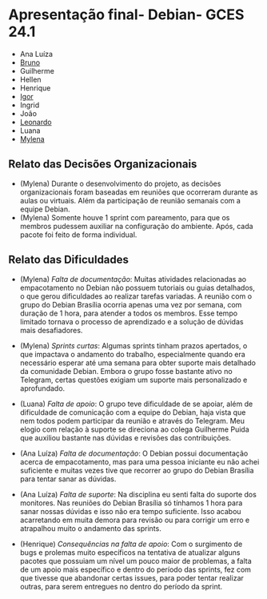 # Apresentação final- Debian- GCES 24.1


- Ana Luíza
- [Bruno](https://mylena-angelica.github.io/Debian-GCES-24.1/entrega-final/bruno5/)
- Guilherme
- Hellen
- Henrique
- [Igor](https://mylena-angelica.github.io/Debian-GCES-24.1/entrega-final/igor5/)
- Ingrid
- João
- [Leonardo](https://mylena-angelica.github.io/Debian-GCES-24.1/entrega-final/leonardo5/)
- Luana
- [Mylena](https://mylena-angelica.github.io/Debian-GCES-24.1/entrega-final/mylena5/)

## Relato das Decisões Organizacionais
- (Mylena) Durante o desenvolvimento do projeto, as decisões organizacionais foram baseadas em reuniões que ocorreram durante as aulas ou virtuais. Além da participação de reunião semanais com a equipe Debian.
- (Mylena) Somente houve 1 sprint com pareamento, para que os membros pudessem auxiliar na configuração do ambiente. Após, cada pacote foi feito de forma individual.

## Relato das Dificuldades
- (Mylena) *Falta de documentação*: Muitas atividades relacionadas ao empacotamento no Debian não possuem tutoriais ou guias detalhados, o que gerou dificuldades ao realizar tarefas variadas. A reunião com o grupo do Debian Brasília ocorria apenas uma vez por semana, com duração de 1 hora, para atender a todos os membros. Esse tempo limitado tornava o processo de aprendizado e a solução de dúvidas mais desafiadores.

- (Mylena) *Sprints curtas*: Algumas sprints tinham prazos apertados, o que impactava o andamento do trabalho, especialmente quando era necessário esperar até uma semana para obter suporte mais detalhado da comunidade Debian. Embora o grupo fosse bastante ativo no Telegram, certas questões exigiam um suporte mais personalizado e aprofundado.

- (Luana) *Falta de apoio*: O grupo teve dificuldade de se apoiar, além de dificuldade de comunicação com a equipe do Debian, haja vista que nem todos podem participar da reunião e através do Telegram. Meu elogio com relação à suporte se direciona ao colega Guilherme Puida que auxiliou bastante nas dúvidas e revisões das contribuições.

- (Ana Luíza) *Falta de documentação*: O Debian possui documentação acerca de empacotamento, mas para uma pessoa iniciante eu não achei suficiente e muitas vezes tive que recorrer ao grupo do Debian Brasília para tentar sanar as dúvidas. 

- (Ana Luíza) *Falta de suporte*: Na disciplina eu senti falta do suporte dos monitores. Nas reuniões do Debian Brasília só tínhamos 1 hora para sanar nossas dúvidas e isso não era tempo suficiente. Isso acabou acarretando em muita demora para revisão ou para corrigir um erro e atrapalhou muito o andamento das sprints.

- (Henrique) *Consequências na falta de apoio*: Com o surgimento de bugs e prolemas muito específicos na tentativa de atualizar alguns pacotes que possuiam um nível um pouco maior de problemas, a falta de um apoio mais específico e dentro do período das sprints, fez com que tivesse que abandonar certas issues, para poder tentar realizar outras, para serem entregues no dentro do período da sprint. 

 
